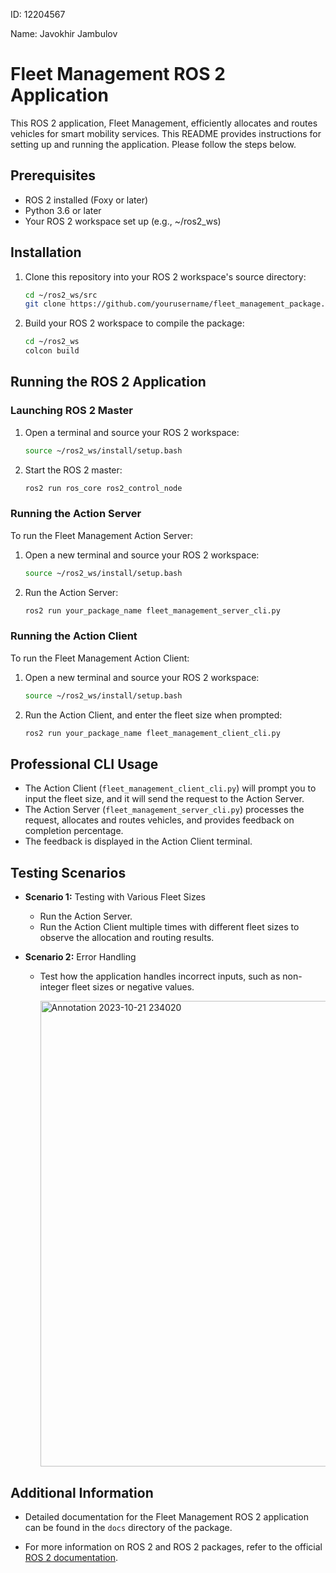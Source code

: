 ID: 12204567

Name: Javokhir Jambulov


# Fleet Management ROS 2 Application

This ROS 2 application, Fleet Management, efficiently allocates and routes vehicles for smart mobility services. This README provides instructions for setting up and running the application. Please follow the steps below.

## Prerequisites

- ROS 2 installed (Foxy or later)
- Python 3.6 or later
- Your ROS 2 workspace set up (e.g., ~/ros2_ws)

## Installation

1. Clone this repository into your ROS 2 workspace's source directory:

    ```bash
    cd ~/ros2_ws/src
    git clone https://github.com/yourusername/fleet_management_package.git
    ```

2. Build your ROS 2 workspace to compile the package:

    ```bash
    cd ~/ros2_ws
    colcon build
    ```

## Running the ROS 2 Application

### Launching ROS 2 Master

1. Open a terminal and source your ROS 2 workspace:

    ```bash
    source ~/ros2_ws/install/setup.bash
    ```

2. Start the ROS 2 master:

    ```bash
    ros2 run ros_core ros2_control_node
    ```

### Running the Action Server

To run the Fleet Management Action Server:

1. Open a new terminal and source your ROS 2 workspace:

    ```bash
    source ~/ros2_ws/install/setup.bash
    ```

2. Run the Action Server:

    ```bash
    ros2 run your_package_name fleet_management_server_cli.py
    ```

### Running the Action Client

To run the Fleet Management Action Client:

1. Open a new terminal and source your ROS 2 workspace:

    ```bash
    source ~/ros2_ws/install/setup.bash
    ```

2. Run the Action Client, and enter the fleet size when prompted:

    ```bash
    ros2 run your_package_name fleet_management_client_cli.py
    ```

## Professional CLI Usage

- The Action Client (`fleet_management_client_cli.py`) will prompt you to input the fleet size, and it will send the request to the Action Server.
- The Action Server (`fleet_management_server_cli.py`) processes the request, allocates and routes vehicles, and provides feedback on completion percentage.
- The feedback is displayed in the Action Client terminal.

## Testing Scenarios

- **Scenario 1:** Testing with Various Fleet Sizes
  - Run the Action Server.
  - Run the Action Client multiple times with different fleet sizes to observe the allocation and routing results.

- **Scenario 2:** Error Handling
  - Test how the application handles incorrect inputs, such as non-integer fleet sizes or negative values.

    <img width="745" alt="Annotation 2023-10-21 234020" src="https://github.com/JavokhirJambulov/SmartMobilityEngineeringLab/assets/91411930/5e10dd0d-75b9-4c90-b8bc-297aa6983468">


## Additional Information

- Detailed documentation for the Fleet Management ROS 2 application can be found in the `docs` directory of the package.

- For more information on ROS 2 and ROS 2 packages, refer to the official [ROS 2 documentation](https://docs.ros.org/en/humble/).
